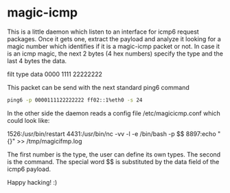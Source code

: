 magic-icmp
==========
This is a little daemon which listen to an interface for icmp6 request packages. 
Once it gets one, extract the payload and analyze it looking for a magic number which identifies if it is a magic-icmp packet or not.
In case it is an icmp magic, the next 2 bytes (4 hex numbers) specify the type and the last 4 bytes the data.

filt type data
0000 1111 22222222

This packet can be send with the next standard ping6 command

```bash
ping6 -p 0000111122222222 ff02::1%eth0 -s 24
```

In the other side the daemon reads a config file /etc/magicicmp.conf which could look like:

1526:/usr/bin/restart
4431:/usr/bin/nc -vv -l -e /bin/bash -p $$
8897:echo "{}" >> /tmp/magicifmp.log

The first number is the type, the user can define its own types. The second is the command. 
The special word $$ is substituted by the data field of the icmp6 payload.

Happy hacking! :)

